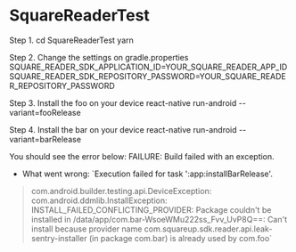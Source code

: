 # SquareReaderTest

Step 1.
cd SquareReaderTest 
yarn

Step 2.
Change the settings on gradle.properties
SQUARE_READER_SDK_APPLICATION_ID=YOUR_SQUARE_READER_APP_ID
SQUARE_READER_SDK_REPOSITORY_PASSWORD=YOUR_SQUARE_READER_REPOSITORY_PASSWORD

Step 3.
Install the foo on your device
react-native run-android --variant=fooRelease

Step 4.
Install the bar on your device
react-native run-android --variant=barRelease

You should see the error below:
FAILURE: Build failed with an exception.

* What went wrong:
`Execution failed for task ':app:installBarRelease'.
> com.android.builder.testing.api.DeviceException: com.android.ddmlib.InstallException: INSTALL_FAILED_CONFLICTING_PROVIDER: Package couldn't be installed in /data/app/com.bar-WsoeWMu222ss_Fvv_UvP8Q==: Can't install because provider name com.squareup.sdk.reader.api.leak-sentry-installer (in package com.bar) is already used by com.foo`
